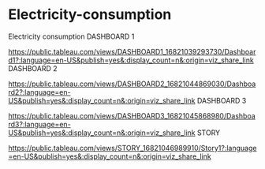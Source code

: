 # Electricity-consumption
Electricity consumption
DASHBOARD 1

https://public.tableau.com/views/DASHBOARD1_16821039293730/Dashboard1?:language=en-US&publish=yes&:display_count=n&:origin=viz_share_link
DASHBOARD 2

https://public.tableau.com/views/DASHBOARD2_16821044869030/Dashboard2?:language=en-US&publish=yes&:display_count=n&:origin=viz_share_link
DASHBOARD 3

https://public.tableau.com/views/DASHBOARD3_16821045868980/Dashboard3?:language=en-US&publish=yes&:display_count=n&:origin=viz_share_link
STORY

https://public.tableau.com/views/STORY_16821046989910/Story1?:language=en-US&publish=yes&:display_count=n&:origin=viz_share_link

